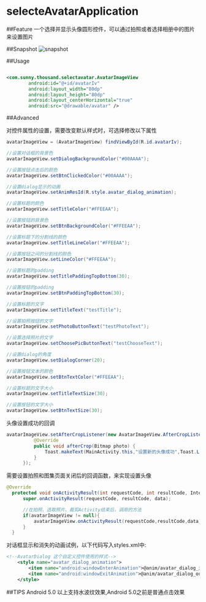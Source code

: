 # selecteAvatarApplication

##Feature
一个选择并显示头像圆形控件，可以通过拍照或者选择相册中的图片来设置图片

##Snapshot
![snapshot](https://github.com/zhudfly/SelectAvatarApplication/blob/master/.raw/selectAvatar.gif)

##Usage
```XML

<com.sunny.thousand.selectavatar.AvatarImageView
        android:id="@+id/avatarIv"
        android:layout_width="80dp"
        android:layout_height="80dp"
        android:layout_centerHorizontal="true"
        android:src="@drawable/avatar" />
```

##Advanced

对控件属性的设置，需要改变默认样式时，可选择修改以下属性
```JAVA
avatarImageView = (AvatarImageView) findViewById(R.id.avatarIv); 

//设置对话框的背景色
avatarImageView.setDialogBackgroundColor("#00AAAA"); 

//设置按钮点击后的颜色
avatarImageView.setBtnClickedColor("#00AAAA"); 

//设置dialog显示的动画
avatarImageView.setAnimResId(R.style.avatar_dialog_animation); 

//设置标题的颜色
avatarImageView.setTitleColor("#FFEEAA");  

//设置按钮的背景色
avatarImageView.setBtnBackgroundColor("#FFEEAA"); 

//设置标题下的分割线的颜色
avatarImageView.setTitleLineColor("#FFEEAA"); 

//设置按钮之间的分割线的颜色
avatarImageView.setLineColor("#FFEEAA"); 

//设置标题的padding
avatarImageView.setTitlePaddingTopBottom(30); 

//设置按钮的padding
avatarImageView.setBtnPaddingTopBottom(30); 

//设置标题的文字
avatarImageView.setTitleText("testTitle"); 

//设置拍照按钮的文字
avatarImageView.setPhotoButtonText("testPhotoText"); 

//设置选择照片的文字
avatarImageView.setChoosePicButtonText("testChooseText"); 

//设置dialog的角度
avatarImageView.setDialogCorner(20); 

//设置按钮文本的颜色
avatarImageView.setBtnTextColor("#FFEEAA"); 

//设置标题的文字大小
avatarImageView.setTitleTextSize(30); 

//设置按钮的文字大小
avatarImageView.setBtnTextSize(30); 

  ```
  
  
  头像设置成功的回调
  ```JAVA
  avatarImageView.setAfterCropListener(new AvatarImageView.AfterCropListener() {
            @Override
            public void afterCrop(Bitmap photo) {
                Toast.makeText(MainActivity.this,"设置新的头像成功",Toast.LENGTH_SHORT).show();
            }
        });
  ```
  
  需要设置拍照和图集页面关闭后的回调函数，来实现设置头像
  ```JAVA
  @Override
    protected void onActivityResult(int requestCode, int resultCode, Intent data) {
        super.onActivityResult(requestCode, resultCode, data);

        //在拍照、选取照片、裁剪Activity结束后，调用的方法
        if(avatarImageView != null){
            avatarImageView.onActivityResult(requestCode,resultCode,data);
        }
    }
```

对话框显示和消失的动画试例，以下代码写入styles.xml中:
```xml
<!--AvatarDialog 这个自定义控件使用的样式-->
    <style name="avatar_dialog_animation">
        <item name="android:windowEnterAnimation">@anim/avatar_dialog_in</item>
        <item name="android:windowExitAnimation">@anim/avatar_dialog_out</item>
    </style>
```

##TIPS
Android 5.0 以上支持水波纹效果,Android 5.0之前是普通点击效果
